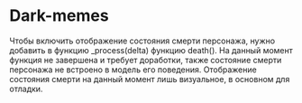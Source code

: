 # Dark-memes
Чтобы включить отображение состояния смерти персонажа, нужно добавить в функцию _process(delta) функцию death(). На данный момент функция не завершена и требует доработки, также состояние смерти персонажа не встроено в модель его поведения. Отображение состояния смерти на данный момент лишь визуальное, в основном для отладки.
